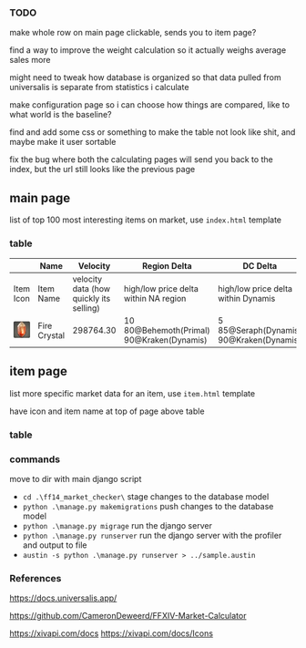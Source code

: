 ### TODO

make whole row on main page clickable, sends you to item page?

find a way to improve the weight calculation so it actually weighs average sales more

might need to tweak how database is organized so that data pulled from universalis is separate from statistics i calculate

make configuration page so i can choose how things are compared, like to what world is the baseline?

find and add some css or something to make the table not look like shit, and maybe make it user sortable

fix the bug where both the calculating pages will send you back to the index, but the url still looks like the previous page

## main page
list of top 100 most interesting items on market, use `index.html` template

### table

|  | Name | Velocity | Region Delta | DC Delta |
| ---- | ---- | ---- | ---- | ---- |
| Item Icon | Item Name | velocity data (how<br>quickly its selling) | high/low price delta<br> within NA region | high/low price delta<br> within Dynamis |
| ![Fire Crystal](ff14_market_checker\delta_checker\static\icons\8.png) | Fire Crystal | 298764.30 | 10<br>80@Behemoth(Primal)<br>90@Kraken(Dynamis) | 5<br>85@Seraph(Dynamis)<br>90@Kraken(Dynamis) |

## item page
list more specific market data for an item, use `item.html` template

have icon and item name at top of page above table

### table


### commands

move to dir with main django script
- `cd .\ff14_market_checker\`
stage changes to the database model
- `python .\manage.py makemigrations`
push changes to the database model
- `python .\manage.py migrage`
run the django server
- `python .\manage.py runserver`
run the django server with the profiler and output to file
- `austin -s python .\manage.py runserver > ../sample.austin`


### References

https://docs.universalis.app/

https://github.com/CameronDeweerd/FFXIV-Market-Calculator

https://xivapi.com/docs
https://xivapi.com/docs/Icons